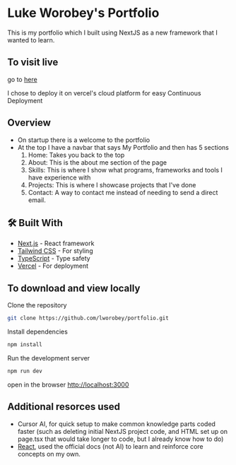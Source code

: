 # Luke Worobey's Portfolio

This is my portfolio which I built using NextJS as a new framework that I wanted to learn. 

## To visit live

go to [here](lukeworobey.vercel.app) 

I chose to deploy it on vercel's cloud platform for easy Continuous Deployment
## Overview
- On startup there is a welcome to the portfolio
- At the top I have a navbar that says My Portfolio and then has 5 sections
    1. Home: Takes you back to the top
    2. About: This is the about me section of the page
    3. Skills: This is where I show what programs, frameworks and tools I have experience with
    4. Projects: This is where I showcase projects that I've done
    5. Contact: A way to contact me instead of needing to send a direct email.

## 🛠️ Built With

- [Next.js](https://nextjs.org/) - React framework
- [Tailwind CSS](https://tailwindcss.com/) - For styling
- [TypeScript](https://www.typescriptlang.org/) - Type safety
- [Vercel](https://vercel.com) - For deployment

## To download and view locally

Clone the repository 
```bash  
git clone https://github.com/lworobey/portfolio.git  
```

Install dependencies 
```bash  
npm install  
```

Run the development server
```bash  
npm run dev  
```

open in the browser
[http://localhost:3000](http://localhost:3000)

## Additional resorces used
- Cursor AI, for quick setup to make common knowledge parts coded faster (such as deleting initial NextJS project code, and HTML set up on page.tsx that would take longer to code, but I already know how to do)
- [React](react.dev), used the official docs (not AI) to learn and reinforce core concepts on my own.
